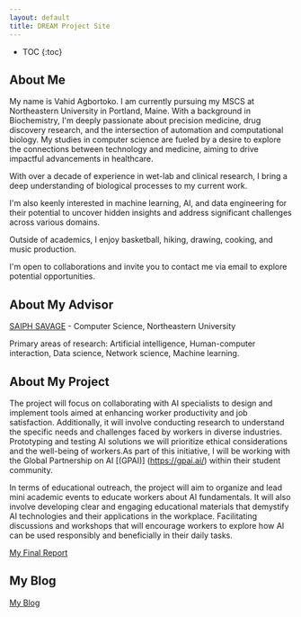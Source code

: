 ```yaml
---
layout: default
title: DREAM Project Site
---
```


* TOC
{:toc}

## About Me

My name is Vahid Agbortoko. I am currently pursuing my MSCS at Northeastern University in Portland, Maine. With a background in Biochemistry, I'm deeply passionate about precision medicine, drug discovery research, and the intersection of automation and computational biology. My studies in computer science are fueled by a desire to explore the connections between technology and medicine, aiming to drive impactful advancements in healthcare.

With over a decade of experience in wet-lab and clinical research, I bring a deep understanding of biological processes to my current work.

I'm also keenly interested in machine learning, AI, and data engineering for their potential to uncover hidden insights and address significant challenges across various domains.

Outside of academics, I enjoy basketball, hiking, drawing, cooking, and music production.

I'm open to collaborations and invite you to contact me via email to explore potential opportunities.

## About My Advisor

[SAIPH SAVAGE](https://www.khoury.northeastern.edu/people/saiph-savage/) - Computer Science, Northeastern University

Primary areas of research: Artificial intelligence, Human-computer interaction, Data science, Network science, Machine learning.

## About My Project

The project will focus on collaborating with AI specialists to design and implement tools aimed at enhancing worker productivity and job satisfaction. Additionally, it will involve conducting research to understand the specific needs and challenges faced by workers in diverse industries. Prototyping and testing AI solutions we will prioritize ethical considerations and the well-being of workers.As part of this initiative, I will be working with the Global Partnership on AI [(GPAI)] (https://gpai.ai/) within their student community.

In terms of educational outreach, the project will aim to organize and lead mini academic events to educate workers about AI fundamentals. It will also involve developing clear and engaging educational materials that demystify AI technologies and their applications in the workplace. Facilitating discussions and workshops that will encourage workers to explore how AI can be used responsibly and beneficially in their daily tasks.

[My Final Report](files/finalreport.pdf)

## My Blog

[My Blog](blog.html)
